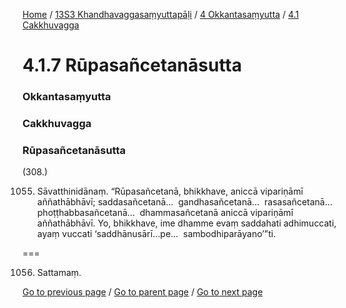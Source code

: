 
[Home](/) / [13S3 Khandhavaggasaṃyuttapāḷi](/tipitaka/13S3.md) / [4 Okkantasaṃyutta](/tipitaka/13S3/4.md) / [4.1 Cakkhuvagga](/tipitaka/13S3/4/4.1.md)

# 4.1.7 Rūpasañcetanāsutta

### Okkantasaṃyutta

### Cakkhuvagga

### Rūpasañcetanāsutta

(308.)

1055. Sāvatthinidānaṃ. “Rūpasañcetanā, bhikkhave, aniccā vipariṇāmī aññathābhāvī; saddasañcetanā…  gandhasañcetanā…  rasasañcetanā…  phoṭṭhabbasañcetanā…  dhammasañcetanā aniccā vipariṇāmī aññathābhāvī. Yo, bhikkhave, ime dhamme evaṃ saddahati adhimuccati, ayaṃ vuccati ‘saddhānusārī…pe…  sambodhiparāyano’”ti.

===

1056. Sattamaṃ.



[Go to previous page](/tipitaka/13S3/4/4.1/4.1.6.md) / [Go to parent page](/tipitaka/13S3/4/4.1.md) / [Go to next page](/tipitaka/13S3/4/4.1/4.1.8.md)


